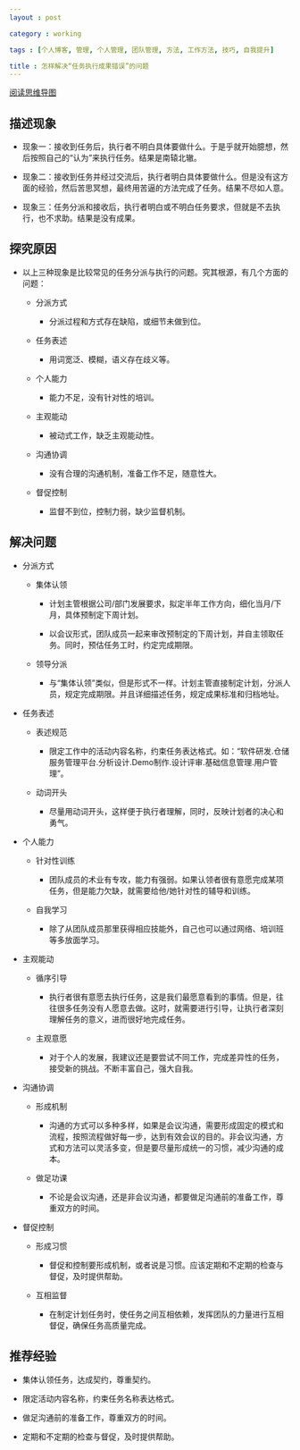 ```yaml
---
layout : post

category : working

tags : [个人博客, 管理, 个人管理, 团队管理, 方法, 工作方法, 技巧, 自我提升]

title : 怎样解决“任务执行成果错误”的问题
---
```


[阅读思维导图](https://www.mindmeister.com/external/drive/do_open?file_id=0B6K98da0px63b2dqLUI0eEdVWEE)

## 描述现象

- 现象一：接收到任务后，执行者不明白具体要做什么。于是乎就开始臆想，然后按照自己的“认为”来执行任务。结果是南辕北辙。

- 现象二：接收到任务并经过交流后，执行者明白具体要做什么。但是没有这方面的经验，然后苦思冥想，最终用苦逼的方法完成了任务。结果不尽如人意。

- 现象三：任务分派和接收后，执行者明白或不明白任务要求，但就是不去执行，也不求助。结果是没有成果。

## 探究原因

- 以上三种现象是比较常见的任务分派与执行的问题。究其根源，有几个方面的问题：

    - 分派方式

        - 分派过程和方式存在缺陷，或细节未做到位。

    - 任务表述

        - 用词宽泛、模糊，语义存在歧义等。

    - 个人能力

        - 能力不足，没有针对性的培训。

    - 主观能动

        - 被动式工作，缺乏主观能动性。

    - 沟通协调

        - 没有合理的沟通机制，准备工作不足，随意性大。

    - 督促控制

        - 监督不到位，控制力弱，缺少监督机制。

## 解决问题

- 分派方式

    - 集体认领

        - 计划主管根据公司/部门发展要求，拟定半年工作方向，细化当月/下月，具体预制定下周计划。

        - 以会议形式，团队成员一起来审改预制定的下周计划，并自主领取任务。同时，预估任务工时，约定完成期限。

    - 领导分派

        - 与“集体认领”类似，但是形式不一样。计划主管直接制定计划，分派人员，规定完成期限。并且详细描述任务，规定成果标准和归档地址。

- 任务表述

    - 表述规范

        - 限定工作中的活动内容名称，约束任务表达格式。如：“软件研发.仓储服务管理平台.分析设计.Demo制作.设计评审.基础信息管理.用户管理”。

    - 动词开头

        - 尽量用动词开头，这样便于执行者理解，同时，反映计划者的决心和勇气。

- 个人能力

    - 针对性训练

        - 团队成员的术业有专攻，能力有强弱。如果认领者很有意愿完成某项任务，但是能力欠缺，就需要给他/她针对性的辅导和训练。

    - 自我学习

        - 除了从团队成员那里获得相应技能外，自己也可以通过网络、培训班等多放面学习。

- 主观能动

    - 循序引导

        - 执行者很有意愿去执行任务，这是我们最愿意看到的事情。但是，往往很多任务没有人愿意去做。这时，就需要进行引导，让执行者深刻理解任务的意义，进而很好地完成任务。

    - 主观意愿

        - 对于个人的发展，我建议还是要尝试不同工作，完成差异性的任务，接受新的挑战。不断丰富自己，强大自我。

- 沟通协调

    - 形成机制

        - 沟通的方式可以多种多样，如果是会议沟通，需要形成固定的模式和流程，按照流程做好每一步，达到有效会议的目的。非会议沟通，方式和方法可以灵活多变，但是要尽量形成统一的习惯，减少沟通的成本。

    - 做足功课

        - 不论是会议沟通，还是非会议沟通，都要做足沟通前的准备工作，尊重双方的时间。

- 督促控制

    - 形成习惯

        - 督促和控制要形成机制，或者说是习惯。应该定期和不定期的检查与督促，及时提供帮助。

    - 互相监督

        - 在制定计划任务时，使任务之间互相依赖，发挥团队的力量进行互相督促，确保任务高质量完成。

## 推荐经验

- 集体认领任务，达成契约，尊重契约。

- 限定活动内容名称，约束任务名称表达格式。

- 做足沟通前的准备工作，尊重双方的时间。

- 定期和不定期的检查与督促，及时提供帮助。